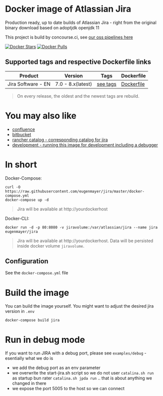 # Docker image of Atlassian Jira

Production ready, up to date builds of Atlassian Jira - right from the original binary download based on adoptjdk openjdk 11

This project is build by concourse.ci, see [our oss pipelines here](https://github.com/EugenMayer/concourse-our-open-pipelines)
 
[![Docker Stars](https://img.shields.io/docker/stars/eugenmayer/jira.svg)](https://hub.docker.com/r/eugenmayer/jira/) [![Docker Pulls](https://img.shields.io/docker/pulls/eugenmayer/jira.svg)](https://hub.docker.com/r/eugenmayer/jira/)

## Supported tags and respective Dockerfile links

| Product |Version | Tags  | Dockerfile |
|---------|--------|-------|------------|
| Jira Software - EN | 7.0 - 8.x(latest) | [see tags](https://hub.docker.com/r/eugenmayer/jira/tags/) | [Dockerfile](https://github.com/eugenmayer/jira/blob/master/Dockerfile) |

> On every release, the oldest and the newest tags are rebuild. 

# You may also like

* [confluence](https://github.com/EugenMayer/docker-image-atlassian-confluence)
* [bitbucket](https://github.com/EugenMayer/docker-image-atlassian-bitbucket)
* [rancher catalog - corresponding catalog for jira](https://github.com/EugenMayer/docker-rancher-extra-catalogs/tree/master/templates/jira)
* [development - running this image for development including a debugger](https://github.com/EugenMayer/docker-image-atlassian-jira/tree/master/examples/debug)

# In short

Docker-Compose:

~~~~
curl -O https://raw.githubusercontent.com/eugenmayer/jira/master/docker-compose.yml
docker-compose up -d
~~~~

> Jira will be available at http://yourdockerhost

Docker-CLI:

~~~~
docker run -d -p 80:8080 -v jiravolume:/var/atlassian/jira --name jira eugenmayer/jira
~~~~

> Jira will be available at http://yourdockerhost. Data will be persisted inside docker volume `jiravolume`.

## Configuration

See the `docker-compose.yml` file

# Build the image

You can build the image yourself. You might want to adjust the desired jira version in `.env`

```
docker-compose build jira
```

# Run in debug mode

If you want to run JIRA with a debug port, please see `examples/debug` - esentially what we do is
 - we add the debug port as an env parameter
 - we overwrite the start-jira.sh script so we do not user `catalina.sh run` as startup bun rater `catalina.sh jpda run` .. that is about anything we changed in there
 - we expose the port 5005 to the host so we can connect